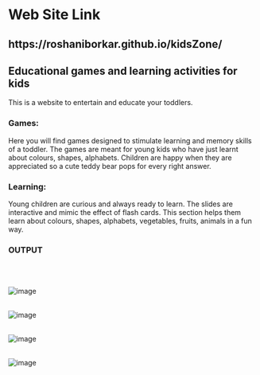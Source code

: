 <h1> Web Site Link</h1> <h2>https://roshaniborkar.github.io/kidsZone/ </h2>
<h2>Educational games and learning activities for kids</h2>
This is a website to entertain and educate your toddlers.

<h3>Games:</h3> Here you will find games designed to stimulate learning and memory skills of a toddler. The games are meant for young kids who have just learnt about colours, shapes, alphabets. Children are happy when they are appreciated so a cute teddy bear pops for every right answer.

<h3>Learning:</h3> Young children are curious and always ready to learn. The slides are interactive and mimic the effect of flash cards. This section helps them learn about colours, shapes, alphabets, vegetables, fruits, animals in a fun way.

<h3>OUTPUT</h3>
<br>
<br>

![image](https://github.com/roshaniborkar/kidsZone/assets/58977139/5f0419c1-6b61-4718-a579-ab18ffdca9dd)
<br>
<br>

![image](https://github.com/roshaniborkar/kidsZone/assets/58977139/fbf5ca29-556b-487d-acbc-332bfeea1453)
<br>
<br>

![image](https://github.com/roshaniborkar/kidsZone/assets/58977139/55788fd8-a99b-4a2f-8dd4-5a90174d8420)
<br>
<br>

![image](https://github.com/roshaniborkar/kidsZone/assets/58977139/2253081f-d6a5-4406-848d-fea4a15118af)
